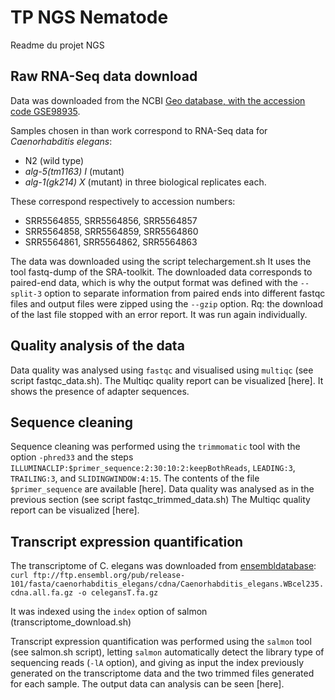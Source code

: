 # TP NGS Nematode

Readme du projet NGS 

## Raw RNA-Seq data download

Data was downloaded from the NCBI [Geo database, with the accession code GSE98935](https://www.ncbi.nlm.nih.gov/geo/query/acc.cgi?acc=GSE98935).

Samples chosen in than work correspond to RNA-Seq data for *Caenorhabditis elegans*:
* N2 (wild type)
* *alg-5(tm1163) I* (mutant)
* *alg-1(gk214) X* (mutant)
in three biological replicates each.

These correspond respectively to accession numbers:
* SRR5564855, SRR5564856, SRR5564857
* SRR5564858, SRR5564859, SRR5564860
* SRR5564861, SRR5564862, SRR5564863

The data was downloaded using the script telechargement.sh
It uses the tool fastq-dump of the SRA-toolkit. 
The downloaded data corresponds to paired-end data, which is why the output format was defined with the `--split-3` option to separate information from paired ends into different fastqc files and output files were zipped using the `--gzip` option.
Rq: the download of the last file stopped with an error report. It was run again individually. 

## Quality analysis of the data

Data quality was analysed using `fastqc` and visualised using `multiqc` (see script fastqc_data.sh).
The Multiqc quality report can be visualized [here].
It shows the presence of adapter sequences.

## Sequence cleaning 

Sequence cleaning was performed using the `trimmomatic` tool with the option `-phred33` and the steps `ILLUMINACLIP:$primer_sequence:2:30:10:2:keepBothReads`, `LEADING:3`, `TRAILING:3`, and `SLIDINGWINDOW:4:15`.
The contents of the file `$primer_sequence` are available [here]. 
Data quality was analysed as in the previous section (see script fastqc_trimmed_data.sh)
The Multiqc quality report can be visualized [here].

## Transcript expression quantification
The transcriptome of C. elegans was downloaded from [ensembldatabase](https://www.ensembl.org/index.html):
`curl ftp://ftp.ensembl.org/pub/release-101/fasta/caenorhabditis_elegans/cdna/Caenorhabditis_elegans.WBcel235.cdna.all.fa.gz -o celegansT.fa.gz`

It was indexed using the `index` option of salmon (transcriptome_download.sh)

Transcript expression quantification was performed using the `salmon` tool (see salmon.sh script), letting `salmon` automatically detect the library type of sequencing reads (`-lA` option), and giving as input the index previously generated on the transcriptome data and the two trimmed files generated for each sample.
The output data can analysis can be seen [here]. 